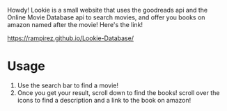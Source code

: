 Howdy! Lookie is a small website that uses the goodreads api and the Online Movie Database api to search movies, and offer you books on amazon named after the movie! Here's the link!

https://rampirez.github.io/Lookie-Database/

# Usage
1. Use the search bar to find a movie!
2. Once you get your result, scroll down to find the books! scroll over the icons to find a description and a link to the book on amazon!